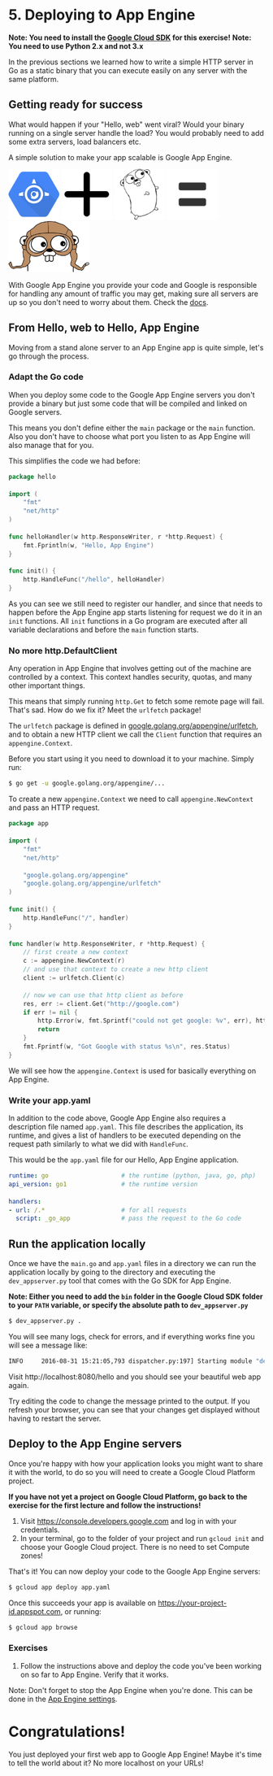 # 5. Deploying to App Engine

**Note: You need to install the [Google Cloud SDK](https://cloud.google.com/sdk/) for this exercise!**
**Note: You need to use Python 2.x and not 3.x**

In the previous sections we learned how to write a simple HTTP server in Go as a
static binary that you can execute easily on any server with the same platform.

## Getting ready for success

What would happen if your "Hello, web" went viral? Would your binary running on
a single server handle the load? You would probably need to add some extra
servers, load balancers etc.


A simple solution to make your app scalable is Google App Engine.

<div>
<img src="img/app-engine-logo.png" height=100px></img>
<img src="img/plus.png" height=100px></img>
<img src="img/gopher.png" height=100px></img>
<img src="img/equals.png" height=100px></img>
<img src="img/gaegopher.jpg" height=100px></img>
</div>

With Google App Engine you provide your code and Google is responsible for
handling any amount of traffic you may get, making sure all servers are up so
you don't need to worry about them. Check the
[docs](https://cloud.google.com/appengine/docs).


## From Hello, web to Hello, App Engine

Moving from a stand alone server to an App Engine app is quite simple, let's
go through the process.

### Adapt the Go code

When you deploy some code to the Google App Engine servers you don't provide a
binary but just some code that will be compiled and linked on Google servers.

This means you don't define either the `main` package or the `main` function.
Also you don't have to choose what port you listen to as App Engine will also
manage that for you.

This simplifies the code we had before:

```go
package hello

import (
	"fmt"
	"net/http"
)

func helloHandler(w http.ResponseWriter, r *http.Request) {
	fmt.Fprintln(w, "Hello, App Engine")
}

func init() {
	http.HandleFunc("/hello", helloHandler)
}
```

As you can see we still need to register our handler, and since that needs to
happen before the App Engine app starts listening for request we do it in an
`init` functions. All `init` functions in a Go program are executed after all
variable declarations and before the `main` function starts.

### No more http.DefaultClient

Any operation in App Engine that involves getting out of the machine are controlled by
a context. This context handles security, quotas, and many other important things.

This means that simply running `http.Get` to fetch some remote page will fail.
That's sad. How do we fix it? Meet the `urlfetch` package!

The `urlfetch` package is defined in
[google.golang.org/appengine/urlfetch](https://google.golang.org/appengine/urlfetch),
and to obtain a new HTTP client we call the `Client` function that requires an
`appengine.Context`.

Before you start using it you need to download it to your machine. Simply run:

```bash
$ go get -u google.golang.org/appengine/...
```

To create a new `appengine.Context` we need to call `appengine.NewContext` and
pass an HTTP request.

```go
package app

import (
	"fmt"
	"net/http"

	"google.golang.org/appengine"
	"google.golang.org/appengine/urlfetch"
)

func init() {
	http.HandleFunc("/", handler)
}

func handler(w http.ResponseWriter, r *http.Request) {
	// first create a new context
	c := appengine.NewContext(r)
	// and use that context to create a new http client
	client := urlfetch.Client(c)

	// now we can use that http client as before
	res, err := client.Get("http://google.com")
	if err != nil {
		http.Error(w, fmt.Sprintf("could not get google: %v", err), http.StatusInternalServerError)
		return
	}
	fmt.Fprintf(w, "Got Google with status %s\n", res.Status)
}
```

We will see how the `appengine.Context` is used for basically everything on App
Engine.

### Write your app.yaml

In addition to the code above, Google App Engine also requires a description
file named `app.yaml`. This file describes the application, its runtime, and
gives a list of handlers to be executed depending on the request path similarly
to what we did with `HandleFunc`.

This would be the `app.yaml` file for our Hello, App Engine application.

[embedmd]:# (app/app.yaml)
```yaml
runtime: go                    # the runtime (python, java, go, php)
api_version: go1               # the runtime version

handlers:
- url: /.*                     # for all requests
  script: _go_app              # pass the request to the Go code
```

## Run the application locally

Once we have the `main.go` and `app.yaml` files in a directory we can run the
application locally by going to the directory and executing the
`dev_appserver.py` tool that comes with the Go SDK for App Engine.

**Note: Either you need to add the `bin` folder in the Google Cloud SDK folder to your `PATH` variable, or specify the absolute path to `dev_appserver.py`**

```bash
$ dev_appserver.py .
```

You will see many logs, check for errors, and if everything works fine you will
see a message like:

```bash
INFO     2016-08-31 15:21:05,793 dispatcher.py:197] Starting module "default" running at: http://localhost:8080
```

Visit http://localhost:8080/hello and you should see your beautiful web app
again.

Try editing the code to change the message printed to the output. If you
refresh your browser, you can see that your changes get displayed without
having to restart the server.

## Deploy to the App Engine servers

Once you're happy with how your application looks you might want to share it
with the world, to do so you will need to create a Google Cloud Platform
project.

**If you have not yet a project on Google Cloud Platform, go back to the exercise
for the first lecture and follow the instructions!**

1. Visit https://console.developers.google.com and log in with your
   credentials.
2. In your terminal, go to the folder of your project and run `gcloud init` and
   choose your Google Cloud project. There is no need to set Compute zones!

That's it! You can now deploy your code to the Google App Engine servers:

```bash
$ gcloud app deploy app.yaml
```

Once this succeeds your app is available on
https://your-project-id.appspot.com, or running:

```bash
$ gcloud app browse
```

### Exercises

1. Follow the instructions above and deploy the code you've been working on so
   far to App Engine. Verify that it works.
   
Note: Don't forget to stop the App Engine when you're done. This can be done in the [App Engine settings](https://console.cloud.google.com/appengine/settings).

# Congratulations!

You just deployed your first web app to Google App Engine! Maybe it's time to
tell the world about it? No more localhost on your URLs!
